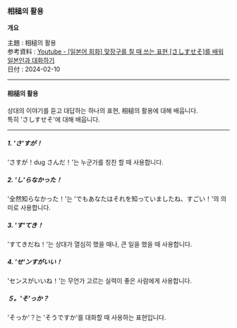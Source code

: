 ### 相槌의 활용

**개요**

主題 : 相槌의 활용<br>
参考資料 : [Youtube - [일본어 회화] 맞장구를 칠 때 쓰는 표현 [さしすせそ]를 배워 일본인과 대화하기 ](https://youtu.be/CP4MQ4-eaP8?si=C5sbLK-DaiJSDSv7)<br>
日付 : 2024-02-10<br>

---

#### 相槌의 활용

상대의 이야기를 듣고 대답하는 하나의 표현, 相槌의 활용에 대해 배웁니다.<br>
특히 'さしすせそ'에 대해 배웁니다.<br>

---

##### 1. 'さ'すが！

'さすが！dug さんだ！'는 누군가를 칭찬 할 때 사용합니다.<br>

##### 2. 'し'らなかった！

'全然知らなかった！'는 'でもあなたはそれを知っていましたね、すごい！'의 의미로 사용합니다.<br>

##### 3. 'す'てき！

'すてきだね！'는 상대가 열심히 했을 때나, 큰 일을 했을 때 사용합니다.<br>

##### 4. 'せ'ンすがいい！

'センスがいいね！'는 무언가 고르는 실력이 좋은 사람에게 사용합니다.<br>

##### ５。'そ'っか？

'そっか'？는 'そうですか'를 대화할 때 사용하는 표현입니다.<br>
